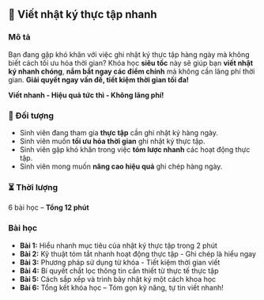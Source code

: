 ## 📌 Viết nhật ký thực tập nhanh  

### Mô tả  
Bạn đang gặp khó khăn với việc ghi nhật ký thực tập hàng ngày mà không biết cách tối ưu hóa thời gian? Khóa học **siêu tốc** này sẽ giúp bạn **viết nhật ký nhanh chóng**, **nắm bắt ngay các điểm chính** mà không cần lãng phí thời gian. **Giải quyết ngay vấn đề, tiết kiệm thời gian tối đa!**

**Viết nhanh - Hiệu quả tức thì - Không lãng phí!**

### 🎯 Đối tượng  
- Sinh viên đang tham gia **thực tập** cần ghi nhật ký hàng ngày.  
- Sinh viên muốn **tối ưu hóa thời gian** ghi nhật ký thực tập.  
- Sinh viên gặp khó khăn trong việc **tóm lược nhanh** các hoạt động thực tập.  
- Sinh viên mong muốn **nâng cao hiệu quả** ghi chép hàng ngày.

### ⏳ Thời lượng  
6 bài học – **Tổng 12 phút**  

### Bài học  
- **Bài 1:** Hiểu nhanh mục tiêu của nhật ký thực tập trong 2 phút  
- **Bài 2:** Kỹ thuật tóm tắt nhanh hoạt động thực tập - Ghi chép là hiểu ngay  
- **Bài 3:** Phương pháp sử dụng từ khóa - Tiết kiệm thời gian viết  
- **Bài 4:** Bí quyết chắt lọc thông tin cần thiết từ thực tế thực tập  
- **Bài 5:** Cách sắp xếp và trình bày nhật ký một cách khoa học  
- **Bài 6:** Tổng kết khóa học – Tóm gọn kỹ năng, tự tin viết nhanh!